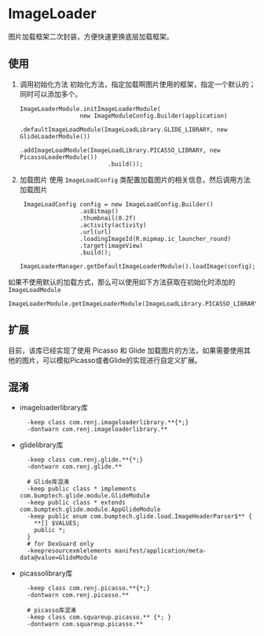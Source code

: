 # ImageLoader
图片加载框架二次封装，方便快速更换底层加载框架。

## 使用
1. 调用初始化方法
初始化方法，指定加载啊图片使用的框架，指定一个默认的；同时可以添加多个。

       ImageLoaderModule.initImageLoaderModule(
                        new ImageModuleConfig.Builder(application)
                                .defaultImageLoadModule(ImageLoadLibrary.GLIDE_LIBRARY, new GlideLoaderModule())
                                .addImageLoadModule(ImageLoadLibrary.PICASSO_LIBRARY, new PicassoLoaderModule())
                                .build());

2. 加载图片
使用 `ImageLoadConfig` 类配置加载图片的相关信息，然后调用方法加载图片

        ImageLoadConfig config = new ImageLoadConfig.Builder()
                        .asBitmap()
                        .thumbnail(0.2f)
                        .activity(activity)
                        .url(url)
                        .loadingImageId(R.mipmap.ic_launcher_round)
                        .target(imageView)
                        .build();
        ImageLoaderManager.getDefaultImageLoaderModule().loadImage(config);

如果不使用默认的加载方式，那么可以使用如下方法获取在初始化时添加的 `ImageLoadModule`

    ImageLoaderModule.getImageLoaderModule(ImageLoadLibrary.PICASSO_LIBRARY)

## 扩展
目前，该库已经实现了使用 Picasso 和 Glide 加载图片的方法，如果需要使用其他的图片，可以模拟Picasso或者Glide的实现进行自定义扩展。


## 混淆

* imageloaderlibrary库

		-keep class com.renj.imageloaderlibrary.**{*;}
		-dontwarn com.renj.imageloaderlibrary.**
    
* glidelibrary库

		-keep class com.renj.glide.**{*;}
		-dontwarn com.renj.glide.**
		
		# Glide库混淆
		-keep public class * implements com.bumptech.glide.module.GlideModule
        -keep public class * extends com.bumptech.glide.module.AppGlideModule
        -keep public enum com.bumptech.glide.load.ImageHeaderParser$** {
          **[] $VALUES;
          public *;
        }
        # for DexGuard only
        -keepresourcexmlelements manifest/application/meta-data@value=GlideModule

* picassolibrary库

		-keep class com.renj.picasso.**{*;}
		-dontwarn com.renj.picasso.**
		
		# picasso库混淆
        -keep class com.squareup.picasso.** {*; }
        -dontwarn com.squareup.picasso.**
